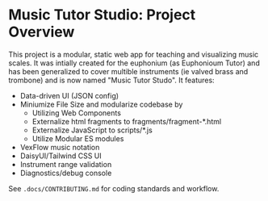 # Music Tutor Studio: Project Overview

This project is a modular, static web app for teaching and visualizing music scales. It was intially created for the euphonium (as Euphonioum Tutor) and has been generalized to cover multible instruments (ie valved brass and trombone) and is now named "Music Tutor Studo". It features:

- Data-driven UI (JSON config)
- Miniumize File Size and modularize codebase by
  - Utilizing Web Components
  - Externalize html fragments to fragments/fragment-\*.html
  - Externalize JavaScript to scripts/\*.js
  - Utilize Modular ES modules
- VexFlow music notation
- DaisyUI/Tailwind CSS UI
- Instrument range validation
- Diagnostics/debug console

See `.docs/CONTRIBUTING.md` for coding standards and workflow.
